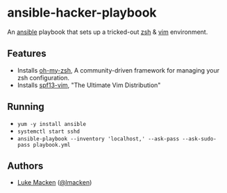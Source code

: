 ansible-hacker-playbook
=======================

An [ansible](http://ansible.cc) playbook that sets up a tricked-out [zsh](http://zsh.org) & [vim](http://vim.org) environment.

Features
--------

- Installs [oh-my-zsh](https://github.com/robbyrussell/oh-my-zsh), A community-driven framework for managing your zsh configuration.
- Installs [spf13-vim](http://vim.spf13.com), "The Ultimate Vim Distribution"

Running
-------

- `yum -y install ansible`
- `systemctl start sshd`
- `ansible-playbook --inventory 'localhost,' --ask-pass --ask-sudo-pass playbook.yml`

Authors
-------
- [Luke Macken](http://lewk.org) ([@lmacken](http://twitter.com/lmacken))
